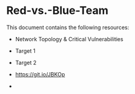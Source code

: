 # Red-vs.-Blue-Team

This document contains the following resources:

- Network Topology & Critical Vulnerabilities
- Target 1
- Target 2

- https://git.io/JBKOp
- 
